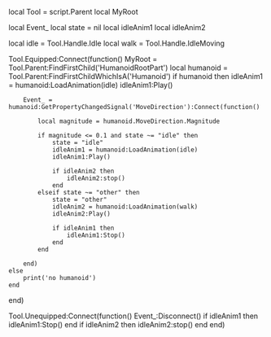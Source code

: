 local Tool = script.Parent
local MyRoot

local Event_
local state = nil
local idleAnim1
local idleAnim2

local idle = Tool.Handle.Idle
local walk = Tool.Handle.IdleMoving


Tool.Equipped:Connect(function()
	MyRoot = Tool.Parent:FindFirstChild('HumanoidRootPart')
	local humanoid = Tool.Parent:FindFirstChildWhichIsA('Humanoid')
	if humanoid then
		idleAnim1 = humanoid:LoadAnimation(idle)
		idleAnim1:Play()


		Event_ = humanoid:GetPropertyChangedSignal('MoveDirection'):Connect(function()
			
			local magnitude = humanoid.MoveDirection.Magnitude
			
			if magnitude <= 0.1 and state ~= "idle" then
				state = "idle"
				idleAnim1 = humanoid:LoadAnimation(idle)
				idleAnim1:Play()
				
				if idleAnim2 then
					idleAnim2:stop()
				end
			elseif state ~= "other" then
				state = "other"
				idleAnim2 = humanoid:LoadAnimation(walk)
				idleAnim2:Play()
				
				if idleAnim1 then
					idleAnim1:Stop()
				end
			end
			
		end)
	else
		print('no humanoid')
	end
end)

Tool.Unequipped:Connect(function()
	Event_:Disconnect()
	if idleAnim1 then idleAnim1:Stop() end
	if idleAnim2 then idleAnim2:stop() end
end)
